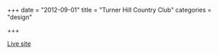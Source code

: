 +++
date = "2012-09-01"
title = "Turner Hill Country Club"
categories = "design"

+++

<p class="center"><a href="http://www.turnerhill.com/" class="live-link">Live site</a></p>